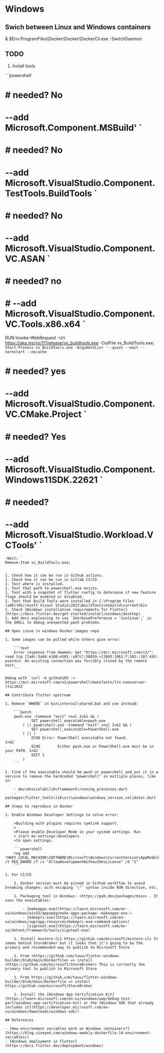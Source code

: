# Windows

## Swich between Linux and Windows containers

& $Env:ProgramFiles\Docker\Docker\DockerCli.exe -SwitchDaemon

## TODO

1. Install tools

```powershell`
   # # needed? No
#    --add Microsoft.Component.MSBuild' `
   # # needed? No
   # --add Microsoft.VisualStudio.Component.TestTools.BuildTools `
   # # needed? No
   # --add Microsoft.VisualStudio.Component.VC.ASAN `
   # # needed? no
   # # --add Microsoft.VisualStudio.Component.VC.Tools.x86.x64 `
RUN Invoke-WebRequest -Uri https://aka.ms/vs/17/release/vs_buildtools.exe -OutFile vs_BuildTools.exe; `
    Start-Process vs_BuildTools.exe -ArgumentList '--quiet --wait --norestart --nocache `
   # # needed? yes
   # --add Microsoft.VisualStudio.Component.VC.CMake.Project `
   # # needed? Yes
   # --add Microsoft.VisualStudio.Component.Windows11SDK.22621 `
   # # needed?
   # --add Microsoft.VisualStudio.Workload.VCTools' `
    -Wait; `
    Remove-Item vs_BuildTools.exe;
```

1. Check how it can be run in Github actions.
1. Check how it can be run in Gitlab CI/CD.
1. Test where is installed.
1. Test that path to powershell.exe exists.
1. Test with a snapshot of flutter config to determine if new feature flags should be enabled or disabled.
1. Test that Build Tools were installed in C:\Program Files (x86)\Microsoft Visual Studio\2022\BuildTools\msbuild\current\bin
1. Check [Windows installation requirements for Flutter](https://docs.flutter.dev/get-started/install/windows/desktop)
1. Add docs explaining to use `$VerbosePreference = 'Continue';` in the SHELL to debug unexpected pwsh problems.

## Open issue in windows Docker images repo

1. Some images can be pulled while others give error:

    ```text
    Error response from daemon: Get "https://mcr.microsoft.com/v2/": read tcp [2a0c:5a84:e100:e501::a97c]:58039->[2603:1061:f:101::10]:443: wsarecv: An existing connection was forcibly closed by the remote host.
    ```

Debug with `curl -A github165 -v https://mcr.microsoft.com/v2/powershell/manifests/lts-nanoserver-ltsc2022`

## Contribute flutter upstream

1. Remove `WHERE` in bin\internal\shared.bat and use instead:

    ```batch
    pwsh.exe -Command "exit" >nul 2>&1 && (
            SET powershell_executable=pwsh.exe
        ) || powershell.exe -Command "exit" >nul 2>&1 && (
            SET powershell_executable=PowerShell.exe
        ) || (
            ECHO Error: PowerShell executable not found.                        1>&2
            ECHO        Either pwsh.exe or PowerShell.exe must be in your PATH. 1>&2
            EXIT 1
        )
    ```

1. Find if the executable should be pwsh or powershell and put it in a service to remove the hardcoded "powershell" in multiple places, like in:

    - dev\devicelab\lib\framework\running_processes.dart
    - packages\flutter_tools\lib\src\windows\windows_version_validator.dart

## Steps to reproduce in Docker

1. Enable Windows Developer Settings to solve error:

    >Building with plugins requires symlink support.
    >
    >Please enable Developer Mode in your system settings. Run
    > start ms-settings:developers
    >to open settings.

    ```powershell
    reg add "HKEY_LOCAL_MACHINE\SOFTWARE\Microsoft\Windows\CurrentVersion\AppModelUnlock" /t REG_DWORD /f /v "AllowDevelopmentWithoutDevLicense" /d "1"
    ```

1. For CI/CD

    1. Docker version must be pinned in Github workflow to avoid breaking changes: with escaping `\"` syntax inside RUN directive, etc.

    1. Packaging tool in Windows: <https://pub.dev/packages/msix> . It uses the executables:

        - [makeappx.exe](https://learn.microsoft.com/en-us/windows/win32/appxpkg/make-appx-package--makeappx-exe-)
        - [makepri.exe](https://learn.microsoft.com/en-us/windows/uwp/app-resources/makepri-exe-command-options)
        - [signtool.exe](https://learn.microsoft.com/en-us/dotnet/framework/tools/signtool-exe)

    1. Install msstore CLI https://github.com/microsoft/msstore-cli It seems behind StoreBroker but it looks that it's going to be the primary and recommended way to publish to Microsoft Store

    1. From <https://github.com/tauu/flutter-windows-builder/blob/main/Dockerfile> => install <https://github.com/microsoft/StoreBroker> This is currently the primary tool to publish to Microsoft Store

    1. From https://github.com/tauu/flutter-windows-builder/blob/main/Dockerfile => install https://github.com/microsoft/StoreBroker

    1. Install the [Windows App Certification Kit](https://learn.microsoft.com/en-us/windows/uwp/debug-test-perf/windows-app-certification-kit) or the [Windows SDK that already includes it](https://developer.microsoft.com/en-us/windows/downloads/windows-sdk/)

## References

- [How environment variables work on Windows containers?](https://blog.sixeyed.com/windows-weekly-dockerfile-14-environment-variables/)
- [Windows deployment in Flutter](https://docs.flutter.dev/deployment/windows)
